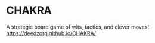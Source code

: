 # CHAKRA
A strategic board game of wits, tactics, and clever moves!
https://deedzorg.github.io/CHAKRA/

